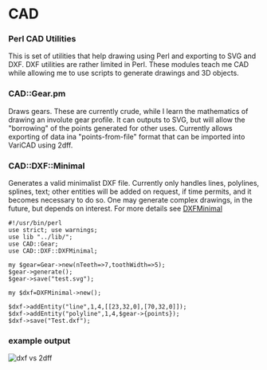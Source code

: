 # CAD

### Perl CAD Utilities

This is set of utilities that help drawing using Perl and exporting to SVG and DXF.
DXF utilities are rather limited in Perl.  These modules teach me CAD while allowing me to use scripts to generate drawings and 3D objects.

### CAD::Gear.pm

Draws gears. These are currently crude, while I learn the mathematics of drawing an involute gear profile.  It can outputs to SVG, but will allow the "borrowing" of the points generated for other uses.  Currently allows exporting of data ina "points-from-file" format that can be imported into VariCAD using 2dff.

### CAD::DXF::Minimal

Generates a valid minimalist DXF file. Currently only handles lines, polylines, splines, text; other entities will be added on request, if time permits, and it becomes necessary to do so. One may generate complex drawings, in the future, but depends on interest.  For more details see [DXFMinimal](DXFMinimal)

```
#!/usr/bin/perl
use strict; use warnings;
use lib "../lib/";
use CAD::Gear;
use CAD::DXF::DXFMinimal;

my $gear=Gear->new(nTeeth=>7,toothWidth=>5);
$gear->generate();
$gear->save("test.svg");

my $dxf=DXFMinimal->new();

$dxf->addEntity("line",1,4,[[23,32,0],[70,32,0]]);
$dxf->addEntity("polyline",1,4,$gear->{points});
$dxf->save("Test.dxf");
```
### example output

![dxf vs 2dff](https://user-images.githubusercontent.com/34284663/111084811-3332c880-850c-11eb-81b2-c514f8598638.png)

